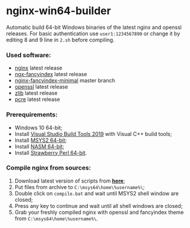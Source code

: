 # nginx-win64-builder
Automatic build 64-bit Windows binaries of the latest nginx and openssl releases. For basic authentication use `user1:1234567890` or change it by editing 8 and 9 line in `2.sh` before compiling.

### Used software:
- [nginx](https://nginx.org/) latest release
- [ngx-fancyindex](https://github.com/aperezdc/ngx-fancyindex) latest release
- [nginx-fancyindex-minimal](https://github.com/drklee3/Nginx-Fancyindex-Minimal) master branch
- [openssl](https://www.openssl.org/) latest release
- [zlib](https://www.zlib.net/) latest release
- [pcre](https://www.pcre.org/) latest release


### Prerequirements:
- Windows 10 64-bit;
- Install [Visual Studio Build Tools 2019](https://visualstudio.microsoft.com/thank-you-downloading-visual-studio/?sku=BuildTools&rel=16) with Visual C++ build tools;
- Install [MSYS2 64-bit](http://repo.msys2.org/distrib/x86_64/msys2-x86_64-20190524.exe);
- Install [NASM 64-bit](https://www.nasm.us/pub/nasm/releasebuilds/2.14.02/win64/nasm-2.14.02-installer-x64.exe);
- Install [Strawberry Perl 64-bit](http://strawberryperl.com/download/5.30.2.1/strawberry-perl-5.30.2.1-64bit.msi).


### Compile nginx from sources:
1. Download latest version of scripts from [**here**](https://github.com/cyberunknown/nginx-win64-builder/releases);
2. Put files from archive to `C:\msys64\home\%username%\`;
3. Double click on `compile.bat` and wait until MSYS2 shell window are closed;
4. Press any key to continue and wait until all shell windows are closed;
5. Grab your freshly compiled nginx with openssl and fancyindex theme from `C:\msys64\home\%username%\`.
